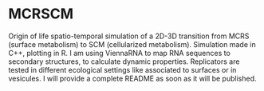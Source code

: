 # MCRSCM

Origin of life spatio-temporal simulation of a 2D-3D transition from MCRS (surface metabolism) to SCM (cellularized metabolism). 
Simulation made in C++, plotting in R.
I am using ViennaRNA to map RNA sequences to secondary structures, to calculate dynamic properties. Replicators are tested in different ecological settings like associated to surfaces or in vesicules.
I will provide a complete README as soon as it will be published.
